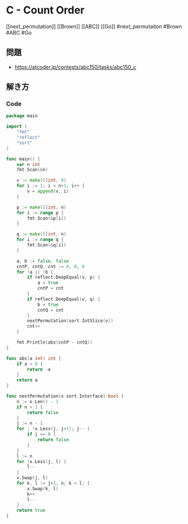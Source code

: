 # C - Count Order
[[next_permutation]] [[Brown]] [[ABC]] [[Go]]
#next_permutaiton #Brown #ABC #Go 

## 問題
- https://atcoder.jp/contests/abc150/tasks/abc150_c

## 解き方
### Code
```go
package main

import (
	"fmt"
	"reflect"
	"sort"
)

func main() {
	var n int
	fmt.Scan(&n)

	v := make([]int, 0)
	for i := 1; i < n+1; i++ {
		v = append(v, i)
	}

	p := make([]int, n)
	for i := range p {
		fmt.Scan(&p[i])
	}

	q := make([]int, n)
	for i := range q {
		fmt.Scan(&q[i])
	}

	a, b := false, false
	cntP, cntQ, cnt := 0, 0, 0
	for !a || !b {
		if reflect.DeepEqual(v, p) {
			a = true
			cntP = cnt
		}
		if reflect.DeepEqual(v, q) {
			b = true
			cntQ = cnt
		}
		nextPermutation(sort.IntSlice(v))
		cnt++
	}

	fmt.Println(abs(cntP - cntQ))
}

func abs(a int) int {
	if a < 0 {
		return -a
	}
	return a
}

func nextPermutation(x sort.Interface) bool {
	n := x.Len() - 1
	if n < 1 {
		return false
	}
	j := n - 1
	for ; !x.Less(j, j+1); j-- {
		if j == 0 {
			return false
		}
	}
	l := n
	for !x.Less(j, l) {
		l--
	}
	x.Swap(j, l)
	for k, l := j+1, n; k < l; {
		x.Swap(k, l)
		k++
		l--
	}
	return true
}
```